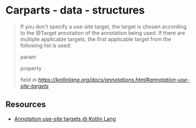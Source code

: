 # Carparts - data - structures



> If you don't specify a use-site target, the target is chosen according to the @Target annotation of the annotation being used. If there are multiple applicable targets, the first applicable target from the following list is used:
>
> param
>
> property
>
> field
<i>in https://kotlinlang.org/docs/annotations.html#annotation-use-site-targets</i>


## Resources

- [Annotation use-site targets @ Kotlin Lang](https://kotlinlang.org/docs/annotations.html#annotation-use-site-targets)
